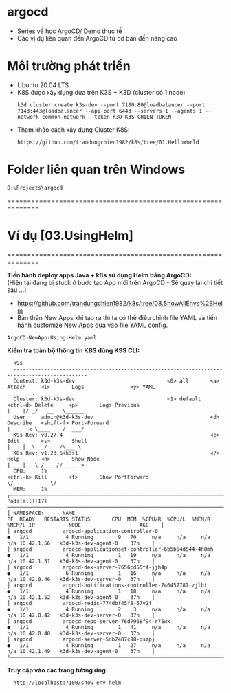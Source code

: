 # argocd
- Series về học ArgoCD/ Demo thực tế
- Các ví dụ liên quan đến ArgoCD từ cơ bản đến nâng cao<br/>

# Môi trường phát triển
- Ubuntu 20.04 LTS
- K8S được xây dựng dựa trên K3S + K3D (cluster có 1 node)
  ```shell
  k3d cluster create k3s-dev --port 7100:80@loadbalancer --port 7143:443@loadbalancer --api-port 6443 --servers 1 --agents 1 --network common-network --token K3D_K3S_CHIEN_TOKEN
  ```
- Tham khảo cách xây dựng Cluster K8S:
  ```shell
  https://github.com/trandungchien1982/k8s/tree/01.HelloWorld
  ```
  
# Folder liên quan trên Windows
```
D:\Projects\argocd
```

==============================================================

# Ví dụ [03.UsingHelm]
==============================================================


**Tiến hành deploy apps Java + k8s sử dụng Helm bằng ArgoCD:**
<br/>(Hiện tại đang bị stuck ở bước tạo App mới trên ArgoCD - Sẽ quay lại chi tiết sau ...)
- https://github.com/trandungchien1982/k8s/tree/08.ShowAllEnvs%2BHelm
- Bản thân New Apps khi tạo ra thì ta có thể điều chỉnh file YAML và tiến hành customize New Apps dựa vào file YAML config.
```shell
ArgoCD-NewApp-Using-Helm.yaml
```

**Kiểm tra toàn bộ thông tin K8S dùng K9S CLI:**
```shell
  k9s
  ----------------------------------------------------------------------------------------------
  Context: k3d-k3s-dev                              <0> all       <a>      Attach     <l>       Logs               <y> YAML                                          ____  __.________        
  Cluster: k3d-k3s-dev                              <1> default   <ctrl-d> Delete     <p>       Logs Previous                                                       |    |/ _/   __   \______ 
  User:    admin@k3d-k3s-dev                                      <d>      Describe   <shift-f> Port-Forward                                                        |      < \____    /  ___/ 
  K9s Rev: v0.27.4                                                <e>      Edit       <s>       Shell                                                               |    |  \   /    /\___ \  
  K8s Rev: v1.23.6+k3s1                                           <?>      Help       <n>       Show Node                                                           |____|__ \ /____//____  > 
  CPU:     1%                                                     <ctrl-k> Kill       <f>       Show PortForward                                                            \/            \/  
  MEM:     1%                                                                                                                                                                                 
┌────────────────────────────────────────────────────────────────────────────────────── Pods(all)[17] ──────────────────────────────────────────────────────────────────────────────────────┐
│ NAMESPACE↑      NAME                                                PF  READY   RESTARTS STATUS       CPU  MEM  %CPU/R  %CPU/L  %MEM/R  %MEM/L IP           NODE                   AGE    │
│ argocd          argocd-application-controller-0                     ●   1/1            4 Running        9   70     n/a     n/a     n/a     n/a 10.42.1.56   k3d-k3s-dev-agent-0    37h    │
│ argocd          argocd-applicationset-controller-6b5b54d544-4h8mh   ●   1/1            4 Running        1   19     n/a     n/a     n/a     n/a 10.42.1.51   k3d-k3s-dev-agent-0    37h    │
│ argocd          argocd-dex-server-7656cd55f4-jjh4p                  ●   1/1            6 Running        1   16     n/a     n/a     n/a     n/a 10.42.0.46   k3d-k3s-dev-server-0   37h    │
│ argocd          argocd-notifications-controller-746457787-zjlht     ●   1/1            4 Running        1   18     n/a     n/a     n/a     n/a 10.42.1.52   k3d-k3s-dev-agent-0    37h    │
│ argocd          argocd-redis-774dbf45f8-57v2f                       ●   1/1            4 Running        2    3     n/a     n/a     n/a     n/a 10.42.0.42   k3d-k3s-dev-server-0   37h    │
│ argocd          argocd-repo-server-76d7968f94-r75wx                 ●   1/1            4 Running        1   41     n/a     n/a     n/a     n/a 10.42.0.40   k3d-k3s-dev-server-0   37h    │
│ argocd          argocd-server-5db7487c98-qszpj                      ●   1/1            4 Running        1   27     n/a     n/a     n/a     n/a 10.42.1.49   k3d-k3s-dev-agent-0    37h    │
└───────────────────────────────────────────────────────────────────────────────────────────────────────────────────────────────────────────────────────────────────────────────────────────┘
```

**Truy cập vào các trang tương ứng:**
```shell
  http://localhost:7100/show-env-helm
```
